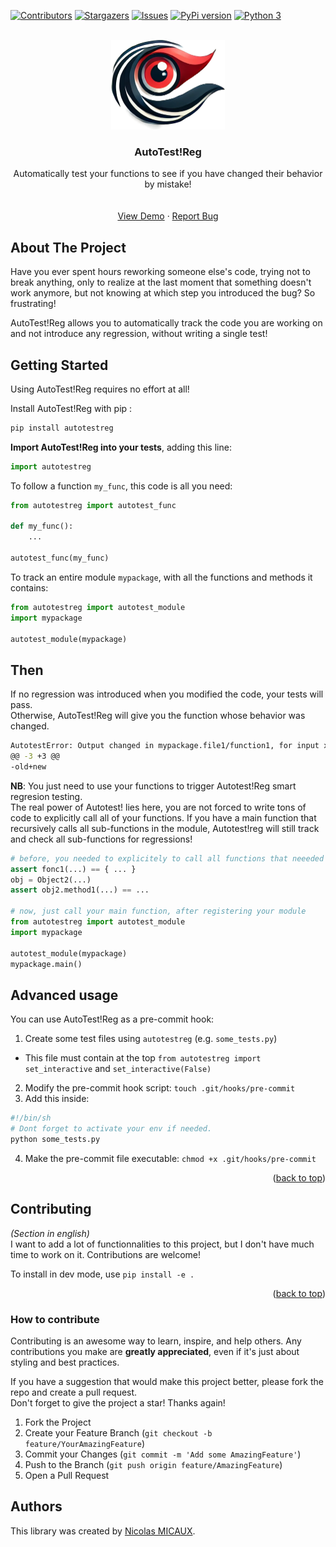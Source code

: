 <a name="readme-top"></a>
[![Contributors][contributors-shield]][contributors-url]<!--[![Forks][forks-shield]][forks-url]-->
[![Stargazers][stars-shield]][stars-url]
[![Issues][issues-shield]][issues-url]<!--[![MIT License][license-shield]][license-url]--><!--[![LinkedIn][linkedin-shield]][linkedin-url]-->
[![PyPi version][pypi-shield]][pypi-url]<!--[![Python 2][python2-shield]][python-url]-->
[![Python 3][python3-shield]][python-url]


<!-- PROJECT LOGO -->
<br />
<div align="center">

  <a href="https://github.com/NicolasMICAUX/autotestreg">
    <img src="https://raw.githubusercontent.com/NicolasMICAUX/autotestreg/main/images/logo.png" alt="Logo" width="182" height="143">
  </a>

  <h3 align="center">AutoTest!Reg</h3>

  <p align="center">
    Automatically test your functions to see if you have changed their behavior by mistake!
    <br />
<!--
    <a href="https://github.com/NicolasMICAUX/autotestreg"><strong>Explore the docs »</strong></a>
-->
    <br />
    <br />
    <a href="https://github.com/NicolasMICAUX/autotestreg">View Demo</a>
    ·
    <a href="https://github.com/NicolasMICAUX/autotestreg/issues">Report Bug</a>
</div>


<!-- ABOUT THE PROJECT -->
## About The Project

<!-- [Screen Shot][product-screenshot] -->
Have you ever spent hours reworking someone else's code, trying not to break anything, only to realize at the last moment that something doesn't work anymore, but not knowing at which step you introduced the bug? So frustrating!

AutoTest!Reg allows you to automatically track the code you are working on and not introduce any regression, without writing a single test!

<!-- GETTING STARTED -->
## Getting Started
Using AutoTest!Reg requires no effort at all!

Install AutoTest!Reg with pip :
```sh
pip install autotestreg
```

**Import AutoTest!Reg into your tests**, adding this line:
```python
import autotestreg
```

To follow a function `my_func`, this code is all you need:
```python
from autotestreg import autotest_func

def my_func():
    ...

autotest_func(my_func)
```

To track an entire module `mypackage`, with all the functions and methods it contains:
```python
from autotestreg import autotest_module
import mypackage

autotest_module(mypackage)
```

<!-- USAGE EXAMPLES -->
## Then
If no regression was introduced when you modified the code, your tests will pass.  
Otherwise, AutoTest!Reg will give you the function whose behavior was changed.  
```bash
AutotestError: Output changed in mypackage.file1/function1, for input x=1
@@ -3 +3 @@
-old+new
```

**NB**: You just need to use your functions to trigger Autotest!Reg smart regresion testing.  
The real power of Autotest! lies here, you are not forced to write tons of code to explicitly call all of your functions. If you have a main function that recursively calls all sub-functions in the module, Autotest!reg will still track and check all sub-functions for regressions!
```python
# before, you needed to explicitely to call all functions that neeeded tests and assert their results
assert fonc1(...) == { ... }
obj = Object2(...)
assert obj2.method1(...) == ...

# now, just call your main function, after registering your module
from autotestreg import autotest_module
import mypackage

autotest_module(mypackage)
mypackage.main()
```

## Advanced usage
You can use AutoTest!Reg as a pre-commit hook:  
1. Create some test files using `autotestreg` (e.g. `some_tests.py`)
  - This file must contain at the top `from autotestreg import set_interactive` and `set_interactive(False)`
2. Modify the pre-commit hook script: `touch .git/hooks/pre-commit`
3. Add this inside:
```bash
#!/bin/sh
# Dont forget to activate your env if needed.
python some_tests.py
```
4. Make the pre-commit file executable: `chmod +x .git/hooks/pre-commit`

<p align="right">(<a href="#readme-top">back to top</a>)</p>

<!-- CONTRIBUTING -->
## Contributing
_(Section in english)_  
I want to add a lot of functionnalities to this project, but I don't have much time to work on it. Contributions are welcome!  

To install in dev mode, use `pip install -e .`

<!-- ROADMAP-->
<!--
### Roadmap/todo
| Task | Importance | Difficulty | Contributor on it | Description  |
|:-----|------------|------------|-------------------|:-------------|
|      | ./5        | ./5        | NOBODY            | _e.g._ : ... |

Non-Code contribution :

| Task | Importance | Difficulty | Contributor on it | Description  |
|:-----|------------|------------|-------------------|:-------------|
|      | ./5        | ./5        | NOBODY            | _e.g._ : ... |


_For every todo, just click on the link to find the discussion where I describe how I would do it._  
See the [open issues](https://github.com/NicolasMICAUX/autotestreg/issues) for a full list of proposed features (and known issues).
-->

<p align="right">(<a href="#readme-top">back to top</a>)</p>


### How to contribute
Contributing is an awesome way to learn, inspire, and help others. Any contributions you make are **greatly appreciated**, even if it's just about styling and best practices.

If you have a suggestion that would make this project better, please fork the repo and create a pull request.  
Don't forget to give the project a star! Thanks again!

1. Fork the Project
2. Create your Feature Branch (`git checkout -b feature/YourAmazingFeature`)
3. Commit your Changes (`git commit -m 'Add some AmazingFeature'`)
4. Push to the Branch (`git push origin feature/AmazingFeature`)
5. Open a Pull Request

## Authors
This library was created by [Nicolas MICAUX](https://github.com/NicolasMICAUX).


<!-- MARKDOWN LINKS & IMAGES -->
<!-- https://www.markdownguide.org/basic-syntax/#reference-style-links -->
[contributors-shield]: https://img.shields.io/github/contributors/NicolasMICAUX/autotestreg.svg?style=for-the-badge
[contributors-url]: https://github.com/NicolasMICAUX/autotestreg/graphs/contributors
[stars-shield]: https://img.shields.io/github/stars/NicolasMICAUX/autotestreg.svg?style=for-the-badge
[stars-url]: https://github.com/NicolasMICAUX/autotestreg/stargazers
[issues-shield]: https://img.shields.io/github/issues/NicolasMICAUX/autotestreg.svg?style=for-the-badge
[issues-url]: https://github.com/NicolasMICAUX/autotestreg/issues
[pypi-shield]: https://img.shields.io/pypi/v/autotestreg.svg?style=for-the-badge
[pypi-url]: https://pypi.org/project/autotestreg/
[python2-shield]: https://img.shields.io/badge/python-2.7+-blue.svg?style=for-the-badge
[python3-shield]: https://img.shields.io/badge/python-3.5+-blue.svg?style=for-the-badge
[python-url]: https://www.python.org/downloads/

[//]: # ([license-shield]: https://img.shields.io/github/license/NicolasMICAUX/autotestreg.svg?style=for-the-badge)
[//]: # ([license-url]: https://github.com/NicolasMICAUX/autotestreg/blob/master/LICENSE.txt)
[//]: # ([linkedin-shield]: https://img.shields.io/badge/-LinkedIn-black.svg?style=for-the-badge&logo=linkedin&colorB=555)
[//]: # ([linkedin-url]: https://linkedin.com/in/othneildrew)
[product-screenshot]: images/screenshot.png

